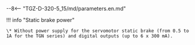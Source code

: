 --8<-- "TGZ-D-320-5_15/md/parameters.en.md"

!!! info "Static brake power"

	\* Without power supply for the servomotor static brake (from 0.5 to 1A for the TGN series) and digital outputs (up to 6 x 300 mA).
